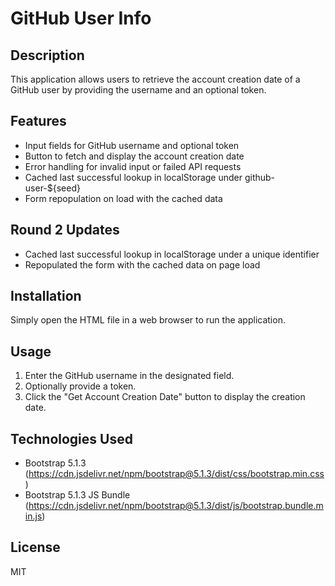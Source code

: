# GitHub User Info

## Description
This application allows users to retrieve the account creation date of a GitHub user by providing the username and an optional token.

## Features
- Input fields for GitHub username and optional token
- Button to fetch and display the account creation date
- Error handling for invalid input or failed API requests
- Cached last successful lookup in localStorage under github-user-${seed}
- Form repopulation on load with the cached data

## Round 2 Updates
- Cached last successful lookup in localStorage under a unique identifier
- Repopulated the form with the cached data on page load

## Installation
Simply open the HTML file in a web browser to run the application.

## Usage
1. Enter the GitHub username in the designated field.
2. Optionally provide a token.
3. Click the "Get Account Creation Date" button to display the creation date.

## Technologies Used
- Bootstrap 5.1.3 (https://cdn.jsdelivr.net/npm/bootstrap@5.1.3/dist/css/bootstrap.min.css)
- Bootstrap 5.1.3 JS Bundle (https://cdn.jsdelivr.net/npm/bootstrap@5.1.3/dist/js/bootstrap.bundle.min.js)

## License
MIT